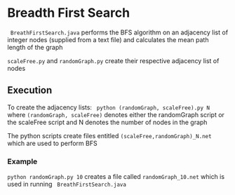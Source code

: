 # Breadth First Search

``` BreathFirstSearch.java```  performs the BFS algorithm on an adjacency list of integer nodes (supplied from a text file) and calculates the mean path length of the graph

```scaleFree.py``` and ```randomGraph.py``` create their respective adjacency list of nodes

## Execution
To create the adjacency lists:
``` python (randomGraph, scaleFree).py N```
where ```(randomGraph, scaleFree)``` denotes either the randomGraph script or the scaleFree script
and N denotes the number of nodes in the graph

The python scripts create files entitled ```(scaleFree,randomGraph)_N.net``` which are used to perform BFS

### Example
```python randomGraph.py 10``` creates a file called ```randomGraph_10.net``` which is used in running ``` BreathFirstSearch.java``` 
